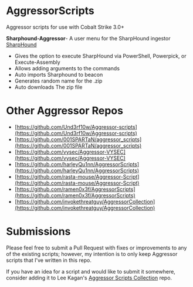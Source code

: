 # AggressorScripts

Aggressor scripts for use with Cobalt Strike 3.0+

**Sharphound-Aggressor**- A user menu for the SharpHound ingestor [SharpHound](https://github.com/BloodHoundAD/SharpHound)

* Gives the option to execute SharpHound via PowerShell, Powerpick, or Execute-Assembly
* Allows adding arguments to the commands
* Auto imports Sharphound to beacon
* Generates random name for the .zip
* Auto downloads The zip file 

# Other Aggressor Repos

* [https://github.com/Und3rf10w/Aggressor-scripts](https://github.com/Und3rf10w/Aggressor-scripts)
* [https://github.com/001SPARTaN/aggressor_scripts](https://github.com/001SPARTaN/aggressor_scripts)
* [https://github.com/vysec/Aggressor-VYSEC](https://github.com/vysec/Aggressor-VYSEC)
* [https://github.com/harleyQu1nn/AggressorScripts](https://github.com/harleyQu1nn/AggressorScripts)
* [https://github.com/rasta-mouse/Aggressor-Script](https://github.com/rasta-mouse/Aggressor-Script)
* [https://github.com/ramen0x3f/AggressorScripts](https://github.com/ramen0x3f/AggressorScripts)
* [https://github.com/invokethreatguy/AggressorCollection](https://github.com/invokethreatguy/AggressorCollection)

# Submissions
Please feel free to submit a Pull Request with fixes or improvements to any of the existing scripts; however, my intention is to only keep Aggressor scripts that I've written in this repo.

If you have an idea for a script and would like to submit it somewhere, consider adding it to Lee Kagan's [Aggressor Scripts Collection](https://github.com/invokethreatguy/AggressorCollection) repo.

